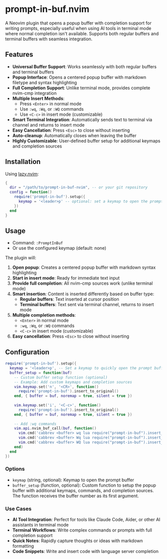 # prompt-in-buf.nvim

A Neovim plugin that opens a popup buffer with completion support for writing prompts, especially useful when using AI tools in terminal mode where normal completion isn't available. Supports both regular buffers and terminal buffers with seamless integration.

## Features

- **Universal Buffer Support**: Works seamlessly with both regular buffers and terminal buffers
- **Popup Interface**: Opens a centered popup buffer with markdown filetype and syntax highlighting
- **Full Completion Support**: Unlike terminal mode, provides complete nvim-cmp integration
- **Multiple Insert Methods**:
  - Press `<Enter>` in normal mode
  - Use `:wq`, `:Wq`, or `:WQ` commands
  - Use `<C-c>` in insert mode (customizable)
- **Smart Terminal Integration**: Automatically sends text to terminal via channel and returns to insert mode
- **Easy Cancellation**: Press `<Esc>` to close without inserting
- **Auto-cleanup**: Automatically closes when leaving the buffer
- **Highly Customizable**: User-defined buffer setup for additional keymaps and completion sources

## Installation

Using [lazy.nvim](https://github.com/folke/lazy.nvim):

```lua
{
  dir = "/path/to/prompt-in-buf-nvim", -- or your git repository
  config = function()
    require('prompt-in-buf').setup({
      keymap = '<leader>p' -- optional: set a keymap to open the prompt buffer
    })
  end
}
```

## Usage

- Command: `:PromptInBuf`
- Or use the configured keymap (default: none)

The plugin will:
1. **Open popup**: Creates a centered popup buffer with markdown syntax highlighting
2. **Start in insert mode**: Ready for immediate text input
3. **Provide full completion**: All nvim-cmp sources work (unlike terminal mode)
4. **Smart insertion**: Content is inserted differently based on buffer type:
   - **Regular buffers**: Text inserted at cursor position
   - **Terminal buffers**: Text sent via terminal channel, returns to insert mode
5. **Multiple completion methods**:
   - `<Enter>` in normal mode
   - `:wq`, `:Wq`, or `:WQ` commands
   - `<C-c>` in insert mode (customizable)
6. **Easy cancellation**: Press `<Esc>` to close without inserting

## Configuration

```lua
require('prompt-in-buf').setup({
  keymap = '<leader>p', -- Set a keymap to quickly open the prompt buffer
  buffer_setup = function(buf)
    -- Custom buffer setup function (optional)
    -- Example: Add custom keymaps and completion sources
    vim.keymap.set('n', '<CR>', function()
      require('prompt-in-buf').insert_to_original()
    end, { buffer = buf, noremap = true, silent = true })
    
    vim.keymap.set('i', '<C-c>', function()
      require('prompt-in-buf').insert_to_original()
    end, { buffer = buf, noremap = true, silent = true })
    
    -- Add :wq commands
    vim.api.nvim_buf_call(buf, function()
      vim.cmd('cabbrev <buffer> wq lua require("prompt-in-buf").insert_to_original()')
      vim.cmd('cabbrev <buffer> Wq lua require("prompt-in-buf").insert_to_original()')
      vim.cmd('cabbrev <buffer> WQ lua require("prompt-in-buf").insert_to_original()')
    end)
  end
})
```

### Options

- `keymap` (string, optional): Keymap to open the prompt buffer
- `buffer_setup` (function, optional): Custom function to setup the popup buffer with additional keymaps, commands, and completion sources. The function receives the buffer number as its first argument.

### Use Cases

- **AI Tool Integration**: Perfect for tools like Claude Code, Aider, or other AI assistants in terminal mode
- **Terminal Workflows**: Write complex commands or prompts with full completion support
- **Quick Notes**: Rapidly capture thoughts or ideas with markdown formatting
- **Code Snippets**: Write and insert code with language server completion
